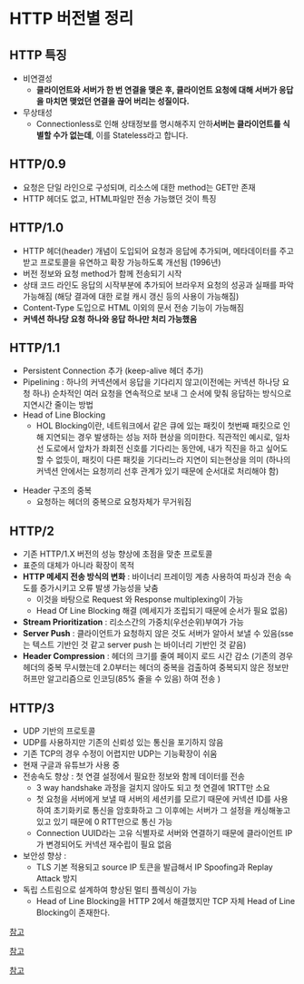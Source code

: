 # HTTP 버전별 정리

## HTTP 특징

- 비연결성
    - **클라이언트와 서버가 한 번 연결을 맺은 후, 클라이언트 요청에 대해 서버가 응답을 마치면 맺었던 연결을 끊어 버리는 성질이다.**
- 무상태성
    - Connectionless로 인해 상태정보를 명시해주지 안하**서버는 클라이언트를 식별할 수가 없는데**, 이를 Stateless라고 합니다.


## HTTP/0.9

* 요청은 단일 라인으로 구성되며, 리소스에 대한 method는 GET만 존재
* HTTP 헤더도 없고, HTML파일만 전송 가능했던 것이 특징


## HTTP/1.0

* HTTP 헤더(header) 개념이 도입되어 요청과 응답에 추가되며, 메타데이터를 주고 받고 프로토콜을 유연하고 확장 가능하도록 개선됨 (1996년)
* 버전 정보와 요청 method가 함께 전송되기 시작
* 상태 코드 라인도 응답의 시작부분에 추가되어 브라우저 요청의 성공과 실패를 파악 가능해짐
(해당 결과에 대한 로컬 캐시 갱신 등의 사용이 가능해짐)
* Content-Type 도입으로 HTML 이외의 문서 전송 기능이 가능해짐
* **커넥션 하나당 요청 하나와 응답 하나만 처리 가능했음**

## HTTP/1.1

* Persistent Connection 추가 (keep-alive 헤더 추가)
* Pipelining : 하나의 커넥션에서 응답을 기다리지 않고(이전에는 커넥션 하나당 요청 하나) 순차적인 여러 요청을 연속적으로 보내 그 순서에 맞춰 응답하는 방식으로 지연시간 줄이는 방법
* Head of Line Blocking
    - HOL Blocking이란, 네트워크에서 같은 큐에 있는 패킷이 첫번째 패킷으로 인해 지연되는 경우 발생하는 성능 저하 현상을 의미한다. 직관적인 예시로, 일차선 도로에서 앞차가 좌회전 신호를 기다리는 동안에, 내가 직진을 하고 싶어도 할 수 없듯이, 패킷이 다른 패킷을 기다리느라 지연이 되는현상을 의미 (하나의 커넥션 안에서는 요청끼리 선후 관계가 있기 때문에 순서대로 처리해야 함)
- Header 구조의 중복
    - 요청하는 헤더의 중복으로 요청자체가 무거워짐

## HTTP/2

- 기존 HTTP/1.X 버전의 성능 향상에 초점을 맞춘 프로토콜
- 표준의 대체가 아니라 확장이 목적
- **HTTP 메세지 전송 방식의 변화** : 바이너리 프레이밍 계층 사용하여 파싱과 전송 속도를 증가시키고 오류 발생 가능성을 낮춤
    - 이것을 바탕으로 Request 와 Response multiplexing이 가능
    - Head Of Line Blocking 해결 (메세지가 조립되기 때문에 순서가 필요 없음)
- **Stream Prioritization** : 리소스간의 가중치(우선순위)부여가 가능
- **Server Push** : 클라이언트가 요청하지 않은 것도 서버가 알아서 보낼 수 있음(sse는 텍스트 기반인 것 같고 server push 는 바이너리 기반인 것 같음)
- **Header Compression** : 헤더의 크기를 줄여 페이지 로드 시간 감소 (기존의 경우 헤더의 중복 무시했는데 2.0부터는 헤더의 중복을 검출하여 중복되지 않은 정보만 허프만 알고리즘으로 인코딩(85% 줄을 수 있음) 하여 전송 )

## HTTP/3


- UDP 기반의 프로토콜
- UDP를 사용하지만 기존의 신뢰성 있는 통신을 포기하지 않음
- 기존 TCP의 경우 수정이 어렵지만 UDP는 기능확장이 쉬움
- 현재 구글과 유튜브가 사용 중
- 전송속도 향상 : 첫 연결 설정에서 필요한 정보와 함께 데이터를 전송
    - 3 way handshake 과정을 걸치지 않아도 되고 첫 연결에 1RTT만 소요
    - 첫 요청을 서버에게 보낼 때 서버의 세션키를 모르기 때문에 커넥션 ID를 사용하여 초기화키로 통신을 암호화하고 그 이후에는 서버가 그 설정을 캐싱해놓고 있고 있기 때문에 0 RTT만으로 통신 가능
    - Connection UUID라는 고유 식별자로 서버와 연결하기 때문에 클라이언트 IP가 변경되어도 커넥션 재수립이 필요 없음
- 보안성 향상 :
    - TLS 기본 적용되고 source IP 토큰을 발급해서 IP Spoofing과 Replay Attack 방지
- 독립 스트림으로 설계하여 향상된 멀티 플렉싱이 가능
    - Head of Line Blocking을 HTTP 2에서 해결했지만 TCP 자체 Head of Line Blocking이 존재한다.


[참고](https://velog.io/@dbstjrwnekd/HTTP-%EB%B2%84%EC%A0%84%EB%B3%84-%ED%8A%B9%EC%A7%95#http20---%EB%8D%94-%EB%82%98%EC%9D%80-%EC%84%B1%EB%8A%A5%EC%9D%84-%EC%9C%84%ED%95%9C-%ED%94%84%EB%A1%9C%ED%86%A0%EC%BD%9C)

[참고](https://velog.io/@neity16/HTTP-HTTP-%EB%B2%84%EC%A0%84-%EB%B3%84-%ED%8A%B9%EC%A7%95#quic--http-30)

[참고](https://inpa.tistory.com/entry/WEB-%F0%9F%8C%90-HTTP-30-%ED%86%B5%EC%8B%A0-%EA%B8%B0%EC%88%A0-%EC%9D%B4%EC%A0%9C%EB%8A%94-%ED%99%95%EC%8B%A4%ED%9E%88-%EC%9D%B4%ED%95%B4%ED%95%98%EC%9E%90)

